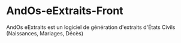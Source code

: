 # AndOs-eExtraits-Front
AndOs eExtraits est un logiciel de génération d'extraits d'États Civils (Naissances, Mariages,  Décès)
